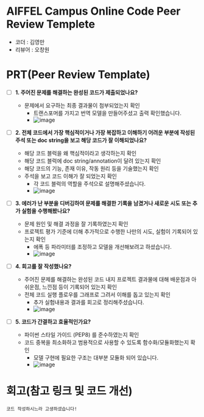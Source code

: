 # AIFFEL Campus Online Code Peer Review Templete
- 코더 : 김영만
- 리뷰어 : 오창원


# PRT(Peer Review Template)
- [ ]  **1. 주어진 문제를 해결하는 완성된 코드가 제출되었나요?**
    - 문제에서 요구하는 최종 결과물이 첨부되었는지 확인
        - 트랜스포머를 가지고 번역 모델을 만들어주셨고 출력 확인했습니다.
        - ![image](https://github.com/user-attachments/assets/43f59be9-cd25-4ce2-ab49-8049e77748a9)

    
- [ ]  **2. 전체 코드에서 가장 핵심적이거나 가장 복잡하고 이해하기 어려운 부분에 작성된 
주석 또는 doc string을 보고 해당 코드가 잘 이해되었나요?**
    - 해당 코드 블럭을 왜 핵심적이라고 생각하는지 확인
    - 해당 코드 블럭에 doc string/annotation이 달려 있는지 확인
    - 해당 코드의 기능, 존재 이유, 작동 원리 등을 기술했는지 확인
    - 주석을 보고 코드 이해가 잘 되었는지 확인
        - 각 코드 블럭의 역할을 주석으로 설명해주셨습니다.
        - ![image](https://github.com/user-attachments/assets/24c8eff9-8357-461c-bbf2-d35ecee4107f)

        
- [ ]  **3. 에러가 난 부분을 디버깅하여 문제를 해결한 기록을 남겼거나
새로운 시도 또는 추가 실험을 수행해봤나요?**
    - 문제 원인 및 해결 과정을 잘 기록하였는지 확인
    - 프로젝트 평가 기준에 더해 추가적으로 수행한 나만의 시도, 
    실험이 기록되어 있는지 확인
        - 에폭 등 파라미터를 조정하고 모델을 개선해보려고 하셨습니다.
        - ![image](https://github.com/user-attachments/assets/3077a0bd-97f9-43d5-91d3-6c1b96025dbb)

        
- [ ]  **4. 회고를 잘 작성했나요?**
    - 주어진 문제를 해결하는 완성된 코드 내지 프로젝트 결과물에 대해
    배운점과 아쉬운점, 느낀점 등이 기록되어 있는지 확인
    - 전체 코드 실행 플로우를 그래프로 그려서 이해를 돕고 있는지 확인
        - 추가 실험내용과 결과를 회고로 정리해주셨습니다.
        - ![image](https://github.com/user-attachments/assets/ff965a1a-584f-4b43-b27f-17a6a842fe71)

        
- [ ]  **5. 코드가 간결하고 효율적인가요?**
    - 파이썬 스타일 가이드 (PEP8) 를 준수하였는지 확인
    - 코드 중복을 최소화하고 범용적으로 사용할 수 있도록 함수화/모듈화했는지 확인
        - 모델 구현에 필요한 구조는 대부분 모듈화 되어 있습니다.
        - ![image](https://github.com/user-attachments/assets/21162db9-2b3c-4159-81c8-21962b9e269d)



# 회고(참고 링크 및 코드 개선)
```
코드 작성하시느라 고생하셨습니다!
```
